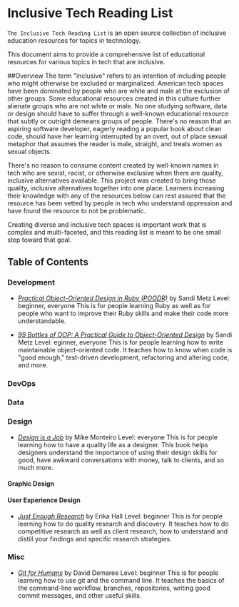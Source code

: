 # Inclusive Tech Reading List

`The Inclusive Tech Reading List` is an open source collection of inclusive education resources for topics in technology.

This document aims to provide a comprehensive list of educational resources for various topics in tech that are inclusive.

##Overview
The term "inclusive" refers to an intention of including people who might otherwise be excluded or marginalized. American tech spaces have been dominated by people who are white and male at the exclusion of other groups. Some educational resources created in this culture further alienate groups who are not white or male. No one studying software, data or design should have to suffer through a well-known educational resource that subtly or outright demeans groups of people. There's no reason that an aspiring software developer, eagerly reading a popular book about clean code, should have her learning interrupted by an overt, out of place sexual metaphor that assumes the reader is male, straight, and treats women as sexual objects.

There's no reason to consume content created by well-known names in tech who are sexist, racist, or otherwise exclusive when there are quality, inclusive alternatives available. This project was created to bring those quality, inclusive alternatives together into one place. Learners increasing their knowledge with any of the resources below can rest assured that the resource has been vetted by people in tech who understand oppression and have found the resource to not be problematic.

Creating diverse and inclusive tech spaces is important work that is complex and multi-faceted, and this reading list is meant to be one small step toward that goal.

## Table of Contents

### Development
- [_Practical Object-Oriented Design in Ruby (POODR)_](https://www.sandimetz.com/products/) by Sandi Metz
Level: beginner, everyone
This is for people learning Ruby as well as for people who want to improve their Ruby skills and make their code more understandable.

- [_99 Bottles of OOP: A Practical Guide to Object-Oriented Design_](https://www.sandimetz.com/products/) by Sandi Metz
Level: eginner, everyone
This is for people learning how to write maintainable object-oriented code. It teaches how to know when code is "good enough," test-driven development, refactoring and altering code, and more.

### DevOps

### Data

### Design
- [_Design is a Job_](https://abookapart.com/products/design-is-a-job) by Mike Monteiro
Level: everyone
This is for people learning how to have a quality life as a designer. This book helps designers understand the importance of using their design skills for good, have awkward conversations with money, talk to clients, and so much more.

#### Graphic Design
#### User Experience Design
- [_Just Enough Research_](https://abookapart.com/products/just-enough-research) by Erika Hall
Level: beginner
This is for people learning how to do quality research and discovery. It teaches how to do competitive research as well as client research, how to understand and distill your findings and specific research strategies.

### Misc
- [_Git for Humans_](https://abookapart.com/products/git-for-humans) by David Demaree
Level: beginner
This is for people learning how to use git and the command line. It teaches the basics of the command-line workflow, branches, repositories, writing good commit messages, and other useful skills.
